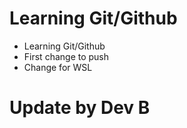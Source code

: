 # Learning Git/Github

- Learning Git/Github
- First change to push
- Change for WSL

# Update by Dev B